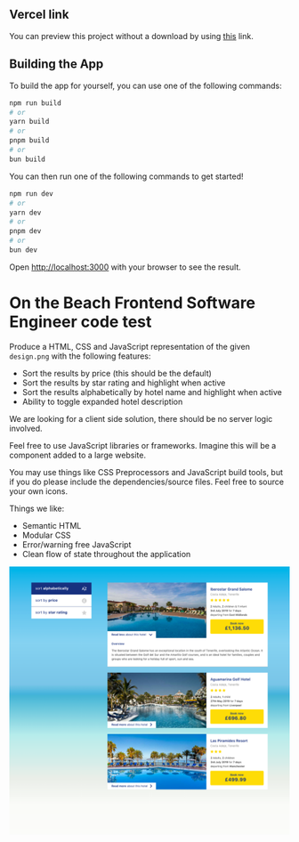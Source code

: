 ## Vercel link

You can preview this project without a download by using [this](https://on-the-beach-code-test.vercel.app/) link.

## Building the App

To build the app for yourself, you can use one of the following commands:

```bash
npm run build
# or
yarn build
# or
pnpm build
# or
bun build
```

You can then run one of the following commands to get started!

```bash
npm run dev
# or
yarn dev
# or
pnpm dev
# or
bun dev
```

Open [http://localhost:3000](http://localhost:3000) with your browser to see the result.

# On the Beach Frontend Software Engineer code test

Produce a HTML, CSS and JavaScript representation of the given `design.png` with the following features:

- Sort the results by price (this should be the default)
- Sort the results by star rating and highlight when active
- Sort the results alphabetically by hotel name and highlight when active
- Ability to toggle expanded hotel description

We are looking for a client side solution, there should be no server logic involved.

Feel free to use JavaScript libraries or frameworks. Imagine this will be a component added to a large website.

You may use things like CSS Preprocessors and JavaScript build tools, but if you do please include the dependencies/source files.
Feel free to source your own icons.

Things we like:

- Semantic HTML
- Modular CSS
- Error/warning free JavaScript
- Clean flow of state throughout the application

![](design.png)